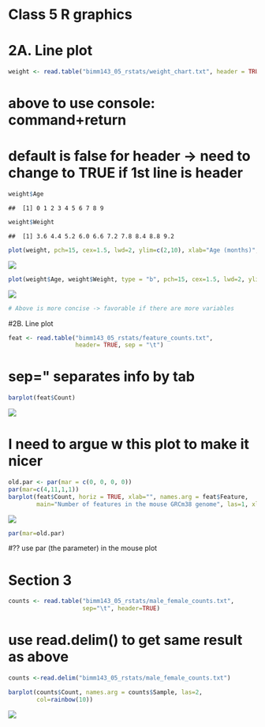 Class 5 R graphics
==================

2A. Line plot
=============

``` r
weight <- read.table("bimm143_05_rstats/weight_chart.txt", header = TRUE)
```

above to use console: command+return
====================================

default is false for header -&gt; need to change to TRUE if 1st line is header
==============================================================================

``` r
weight$Age
```

    ##  [1] 0 1 2 3 4 5 6 7 8 9

``` r
weight$Weight
```

    ##  [1] 3.6 4.4 5.2 6.0 6.6 7.2 7.8 8.4 8.8 9.2

``` r
plot(weight, pch=15, cex=1.5, lwd=2, ylim=c(2,10), xlab="Age (months)", ylab="Weight (kg)", main="Baby Weight by Month")
```

![](class05_files/figure-markdown_github/unnamed-chunk-2-1.png)

``` r
plot(weight$Age, weight$Weight, type = "b", pch=15, cex=1.5, lwd=2, ylim=c(2,10), xlab="Age (months)", ylab="Weight (kg)", main="Baby Weight by Month")
```

![](class05_files/figure-markdown_github/unnamed-chunk-2-2.png)

``` r
# Above is more concise -> favorable if there are more variables
```

\#2B. Line plot

``` r
feat <- read.table("bimm143_05_rstats/feature_counts.txt", 
                   header= TRUE, sep = "\t")
```

sep=" separates info by tab
===========================

``` r
barplot(feat$Count)
```

![](class05_files/figure-markdown_github/unnamed-chunk-4-1.png)

I need to argue w this plot to make it nicer
============================================

``` r
old.par <- par(mar = c(0, 0, 0, 0))
par(mar=c(4,11,1,1))
barplot(feat$Count, horiz = TRUE, xlab="", names.arg = feat$Feature,
        main="Number of features in the mouse GRCm38 genome", las=1, xlim = c(0,80000))
```

![](class05_files/figure-markdown_github/unnamed-chunk-5-1.png)

``` r
par(mar=old.par)
```

\#?? use par (the parameter) in the mouse plot

Section 3
=========

``` r
counts <- read.table("bimm143_05_rstats/male_female_counts.txt",
                     sep="\t", header=TRUE)
```

use read.delim() to get same result as above
============================================

``` r
counts <-read.delim("bimm143_05_rstats/male_female_counts.txt")

barplot(counts$Count, names.arg = counts$Sample, las=2,
        col=rainbow(10))
```

![](class05_files/figure-markdown_github/unnamed-chunk-7-1.png)
